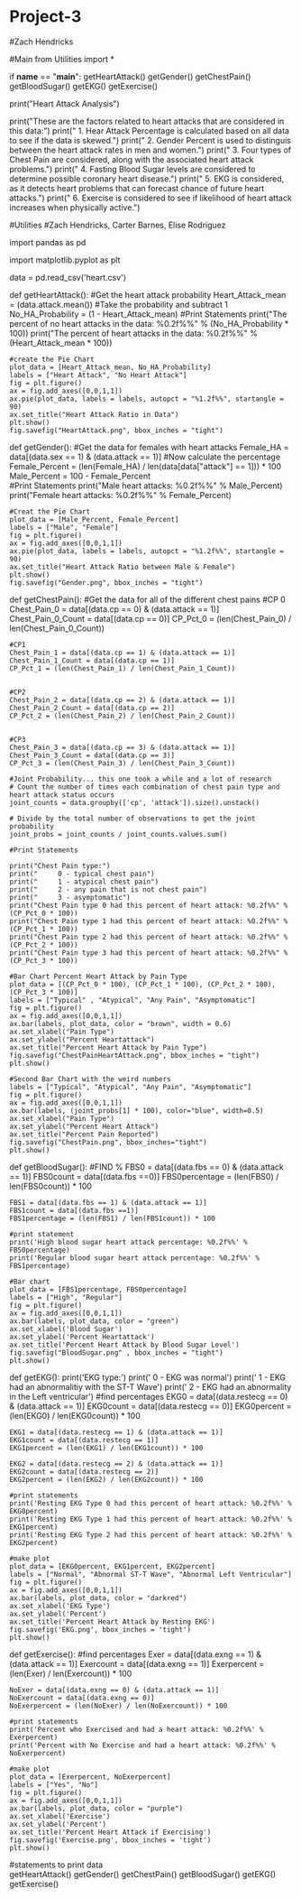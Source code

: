 # Project-3
#Zach Hendricks

#Main
from Utilities import *

if __name__ == "__main__":
    getHeartAttack()
    getGender()
    getChestPain()
    getBloodSugar()
    getEKG()
    getExercise()
    
print("Heart Attack Analysis")

print("These are the factors related to heart attacks that are considered in this data:")
print("      1.  Hear Attack Percentage is calculated based on all data to see if the data is skewed.")
print("      2.  Gender Percent is used to distinguis between the heart attack rates in men and women.")
print("      3.  Four types of Chest Pain are considered, along with the associated heart attack problems.")
print("      4.  Fasting Blood Sugar levels are considered to determine possible coronary heart disease.")
print("      5.  EKG is considered, as it detects heart problems that can forecast chance of future heart attacks.")
print("      6.  Exercise is considered to see if likelihood of heart attack increases when physically active.")

#Utilities
#Zach Hendricks, Carter Barnes, Elise Rodriguez

import pandas as pd 

import matplotlib.pyplot as plt

data = pd.read_csv('heart.csv')

def getHeartAttack():
    #Get the heart attack probability
    Heart_Attack_mean = (data.attack.mean())
    #Take the probability and subtract 1
    No_HA_Probability = (1 - Heart_Attack_mean)
    #Print Statements
    print("The percent of no heart attacks in the data: %0.2f%%" % (No_HA_Probability * 100))
    print("The percent of heart attacks in the data: %0.2f%%" % (Heart_Attack_mean * 100))
    
    #create the Pie Chart
    plot_data = [Heart_Attack_mean, No_HA_Probability]
    labels = ["Heart Attack", "No Heart Attack"]
    fig = plt.figure()
    ax = fig.add_axes([0,0,1,1])
    ax.pie(plot_data, labels = labels, autopct = "%1.2f%%", startangle = 90)
    ax.set_title("Heart Attack Ratio in Data")
    plt.show()
    fig.savefig("HeartAttack.png", bbox_inches = "tight")

def getGender():
    #Get the data for females with heart attacks
    Female_HA = data[(data.sex == 1) & (data.attack == 1)]
    #Now calculate the percentage
    Female_Percent = (len(Female_HA) / len(data[data["attack"] == 1])) * 100
    Male_Percent = 100 - Female_Percent     
    #Print Statements
    print("Male heart attacks: %0.2f%%" % Male_Percent)
    print("Female heart attacks: %0.2f%%" % Female_Percent)
    
    #Creat the Pie Chart 
    plot_data = [Male_Percent, Female_Percent]
    labels = ["Male", "Female"]
    fig = plt.figure()
    ax = fig.add_axes([0,0,1,1])
    ax.pie(plot_data, labels = labels, autopct = "%1.2f%%", startangle = 90)
    ax.set_title("Heart Attack Ratio between Male & Female")
    plt.show()
    fig.savefig("Gender.png", bbox_inches = "tight")
    
def getChestPain():
    #Get the data for all of the different chest pains
    #CP 0
    Chest_Pain_0 = data[(data.cp == 0) & (data.attack == 1)]
    Chest_Pain_0_Count = data[(data.cp == 0)]
    CP_Pct_0 = (len(Chest_Pain_0) / len(Chest_Pain_0_Count))
    
    
    #CP1
    Chest_Pain_1 = data[(data.cp == 1) & (data.attack == 1)]
    Chest_Pain_1_Count = data[(data.cp == 1)]
    CP_Pct_1 = (len(Chest_Pain_1) / len(Chest_Pain_1_Count))
    
    
    #CP2
    Chest_Pain_2 = data[(data.cp == 2) & (data.attack == 1)]
    Chest_Pain_2_Count = data[(data.cp == 2)]
    CP_Pct_2 = (len(Chest_Pain_2) / len(Chest_Pain_2_Count))
    
    
    #CP3
    Chest_Pain_3 = data[(data.cp == 3) & (data.attack == 1)]
    Chest_Pain_3_Count = data[(data.cp == 3)]
    CP_Pct_3 = (len(Chest_Pain_3) / len(Chest_Pain_3_Count))

    #Joint Probability... this one took a while and a lot of research
    # Count the number of times each combination of chest pain type and heart attack status occurs
    joint_counts = data.groupby(['cp', 'attack']).size().unstack()

    # Divide by the total number of observations to get the joint probability
    joint_probs = joint_counts / joint_counts.values.sum()

    #Print Statements
    
    print("Chest Pain type:")
    print("     0 - typical chest pain")
    print("     1 - atypical chest pain")
    print("     2 - any pain that is not chest pain")
    print("     3 - asymptomatic")
    print("Chest Pain type 0 had this percent of heart attack: %0.2f%%" % (CP_Pct_0 * 100))
    print("Chest Pain type 1 had this percent of heart attack: %0.2f%%" % (CP_Pct_1 * 100))                
    print("Chest Pain type 2 had this percent of heart attack: %0.2f%%" % (CP_Pct_2 * 100))
    print("Chest Pain type 3 had this percent of heart attack: %0.2f%%" % (CP_Pct_3 * 100))
    
    #Bar Chart Percent Heart Attack by Pain Type
    plot_data = [(CP_Pct_0 * 100), (CP_Pct_1 * 100), (CP_Pct_2 * 100), (CP_Pct_3 * 100)]
    labels = ["Typical" , "Atypical", "Any Pain", "Asymptomatic"]
    fig = plt.figure()
    ax = fig.add_axes([0,0,1,1])
    ax.bar(labels, plot_data, color = "brown", width = 0.6)
    ax.set_xlabel("Pain Type")
    ax.set_ylabel("Percent Heartattack")
    ax.set_title("Percent Heart Attack by Pain Type")
    fig.savefig("ChestPainHeartAttack.png", bbox_inches = "tight")
    plt.show()
    
    #Second Bar Chart with the weird numbers
    labels = ["Typical", "Atypical", "Any Pain", "Asymptomatic"]
    fig = plt.figure()
    ax = fig.add_axes([0,0,1,1])
    ax.bar(labels, (joint_probs[1] * 100), color="blue", width=0.5)
    ax.set_xlabel("Pain Type")
    ax.set_ylabel("Percent Heart Attack")
    ax.set_title("Percent Pain Reported")
    fig.savefig("ChestPain.png", bbox_inches="tight")
    plt.show()
    
def getBloodSugar():
    #FIND %
    FBS0 = data[(data.fbs == 0) & (data.attack == 1)]
    FBS0count = data[(data.fbs ==0)]
    FBS0percentage = (len(FBS0) / len(FBS0count)) * 100
   
    FBS1 = data[(data.fbs == 1) & (data.attack == 1)]
    FBS1count = data[(data.fbs ==1)]
    FBS1percentage = (len(FBS1) / len(FBS1count)) * 100
   
    #print statement
    print('High blood sugar heart attack percentage: %0.2f%%' % FBS0percentage)
    print('Regular blood sugar heart attack percentage: %0.2f%%' %  FBS1percentage)
    
    #Bar chart
    plot_data = [FBS1percentage, FBS0percentage]
    labels = ["High", "Regular"]
    fig = plt.figure()
    ax = fig.add_axes([0,0,1,1])
    ax.bar(labels, plot_data, color = "green")
    ax.set_xlabel('Blood Sugar')
    ax.set_ylabel('Percent Heartattack')
    ax.set_title('Percent Heart Attack by Blood Sugar Level')
    fig.savefig("BloodSugar.png" , bbox_inches = "tight")
    plt.show()
    
def getEKG():
    print('EKG type:')
    print('    0 - EKG was normal')
    print('    1 - EKG had an abnormalitiy with the ST-T Wave')
    print('    2 - EKG had an abnormality in the Left ventricular')
    #find percentages
    EKG0 = data[(data.restecg == 0) & (data.attack == 1)]
    EKG0count = data[(data.restecg == 0)]
    EKG0percent = (len(EKG0) / len(EKG0count)) * 100
    
    EKG1 = data[(data.restecg == 1) & (data.attack == 1)]
    EKG1count = data[(data.restecg == 1)]
    EKG1percent = (len(EKG1) / len(EKG1count)) * 100
    
    EKG2 = data[(data.restecg == 2) & (data.attack == 1)]
    EKG2count = data[(data.restecg == 2)]
    EKG2percent = (len(EKG2) / len(EKG2count)) * 100
    
    #print statements
    print('Resting EKG Type 0 had this percent of heart attack: %0.2f%%' % EKG0percent)
    print('Resting EKG Type 1 had this percent of heart attack: %0.2f%%' % EKG1percent)
    print('Resting EKG Type 2 had this percent of heart attack: %0.2f%%' % EKG2percent)
    
    #make plot
    plot_data = [EKG0percent, EKG1percent, EKG2percent]
    labels = ["Normal", "Abnormal ST-T Wave", "Abnormal Left Ventricular"]
    fig = plt.figure()
    ax = fig.add_axes([0,0,1,1])
    ax.bar(labels, plot_data, color = "darkred")
    ax.set_xlabel('EKG Type')
    ax.set_ylabel('Percent')
    ax.set_title('Percent Heart Attack by Resting EKG')
    fig.savefig('EKG.png', bbox_inches = 'tight')
    plt.show()

def getExercise():
    #find percentages
    Exer = data[(data.exng == 1) & (data.attack == 1)]
    Exercount = data[(data.exng == 1)]
    Exerpercent = (len(Exer) / len(Exercount)) * 100

    
    NoExer = data[(data.exng == 0) & (data.attack == 1)]
    NoExercount = data[(data.exng == 0)]
    NoExerpercent = (len(NoExer) / len(NoExercount)) * 100
    
    #print statements
    print('Percent who Exercised and had a heart attack: %0.2f%%' % Exerpercent)
    print('Percent with No Exercise and had a heart attack: %0.2f%%' %  NoExerpercent)
    
    #make plot
    plot_data = [Exerpercent, NoExerpercent]
    labels = ["Yes", "No"]
    fig = plt.figure()
    ax = fig.add_axes([0,0,1,1])
    ax.bar(labels, plot_data, color = "purple")
    ax.set_xlabel('Exercise')
    ax.set_ylabel('Percent')
    ax.set_title('Percent Heart Attack if Exercising')
    fig.savefig('Exercise.png', bbox_inches = 'tight')
    plt.show()



#statements to print data                    
getHeartAttack()
getGender()
getChestPain()
getBloodSugar()
getEKG()
getExercise() 
    
